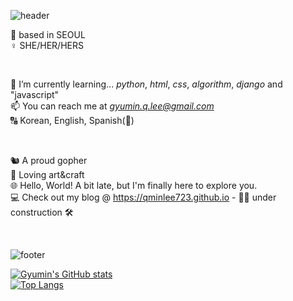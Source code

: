 ![header](https://capsule-render.vercel.app/api?type=wave&color=gradient&height=250&section=header&text=GYUMIN%20LEE&fontSize=60)


📍 based in SEOUL <br>
♀️ SHE/HER/HERS <br>


<br>

🌱 I’m currently learning... *python*, *html*, *css*, *algorithm*, *django* and "javascript" <br>
📫 You can reach me at *gyumin.q.lee@gmail.com*<br>
🔠 Korean, English, Spanish(👶) <br>

<br>

🐿️ A proud gopher <br>
🎨 Loving art&craft <br>
🌐 Hello, World! A bit late, but I'm finally here to explore you. <br>
💻 Check out my blog @ https://qminlee723.github.io - 👷‍♀️ under construction 🛠️

<br>

![footer](https://capsule-render.vercel.app/api?type=wave&color=gradient&height=200&section=footer)

<!---
qminlee723/qminlee723 is a ✨ special ✨ repository because its `README.md` (this file) appears on your GitHub profile.
You can click the Preview link to take a look at your changes.
--->

[![Gyumin's GitHub stats](https://github-readme-stats.vercel.app/api?username=qminlee723&show_icons=true&theme=radical)](https://github.com/qminlee723)
<br>
[![Top Langs](https://github-readme-stats.vercel.app/api/top-langs/?username=qminlee723&layout=compact&theme=radical)](https://github.com/qminlee723)
